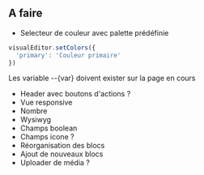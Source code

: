 ## A faire

- Selecteur de couleur avec palette prédéfinie

```js
visualEditor.setColors({
  'primary': 'Couleur primaire'
})
```

Les variable --{var} doivent exister sur la page en cours

- Header avec boutons d'actions ?
- Vue responsive
- Nombre
- Wysiwyg
- Champs boolean
- Champs icone ?
- Réorganisation des blocs
- Ajout de nouveaux blocs
- Uploader de média ?

